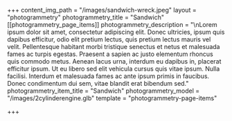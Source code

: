 +++
content_img_path = "/images/sandwich-wreck.jpeg"
layout = "photogrammetry"
photogrammetry_title = "Sandwich"
[[photogrammetry_page_items]]
photogrammetry_description = "\nLorem ipsum dolor sit amet, consectetur adipiscing elit. Donec ultricies, ipsum quis dapibus efficitur, odio elit pretium lectus, quis pretium lectus mauris vel velit. Pellentesque habitant morbi tristique senectus et netus et malesuada fames ac turpis egestas. Praesent a sapien ac justo elementum rhoncus quis commodo metus. Aenean lacus urna, interdum eu dapibus in, placerat efficitur ipsum. Ut eu libero sed elit vehicula cursus quis vitae ipsum. Nulla facilisi. Interdum et malesuada fames ac ante ipsum primis in faucibus. Donec condimentum dui sem, vitae blandit erat bibendum sed."
photogrammetry_item_title = "Sandwich"
photogrammetry_model = "/images/2cylinderengine.glb"
template = "photogrammetry-page-items"

+++

